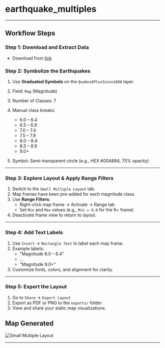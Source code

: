 # earthquake_multiples


---

##  Workflow Steps

###  Step 1: Download and Extract Data

- Download from [link](https://www.arcgis.com/home/item.html?id=4aa77ca426364ed9b2b621680f4ea28b)

### Step 2: Symbolize the Earthquakes

1. Use **Graduated Symbols** on the `Quakes6PlusSince1898` layer.
2. Field: `Mag` (Magnitude)
3. Number of Classes: 7
4. Manual class breaks:
   - 6.0 – 6.4  
   - 6.5 – 6.9  
   - 7.0 – 7.4  
   - 7.5 – 7.9  
   - 8.0 – 8.4  
   - 8.5 – 8.9  
   - 9.0+

5. Symbol: Semi-transparent circle (e.g., HEX #00A884, 75% opacity)

---

###  Step 3: Explore Layout & Apply Range Filters

1. Switch to the `Small Multiple Layout` tab.
2. Map frames have been pre-added for each magnitude class.
3. Use **Range Filters**:
   - Right-click map frame → Activate → Range tab
   - Set `Min` and `Max` values (e.g., `Min = 9.0` for the 9+ frame)
4. Deactivate frame view to return to layout.

---

### Step 4: Add Text Labels

1. Use `Insert` → `Rectangle Text` to label each map frame.
2. Example labels:
   - "Magnitude 6.0 – 6.4"
   - ...
   - "Magnitude 9.0+"
3. Customize fonts, colors, and alignment for clarity.

---

### Step 5: Export the Layout

1. Go to `Share` → `Export Layout`
2. Export as PDF or PNG to the `exports/` folder.
3. View and share your static map visualizations.

## Map Generated

![Small Multiple Layout](https://github.com/user-attachments/assets/8f9f5a62-0622-418e-9490-74206b2c1183)


---


